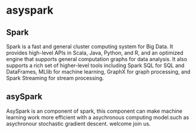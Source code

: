 # asyspark
## Spark
Spark is a fast and general cluster computing system for Big Data. It provides high-level APIs in Scala, Java, Python, and R, and an optimized engine that supports general computation graphs for data analysis. It also supports a rich set of higher-level tools including Spark SQL for SQL and DataFrames, MLlib for machine learning, GraphX for graph processing, and Spark Streaming for stream processing.
## asySpark
AsySpark is an component of spark, this component can make machine learning work more efficient with a asychronous computing model.such as asychronour stochastic gradient descent. welcome join us.

